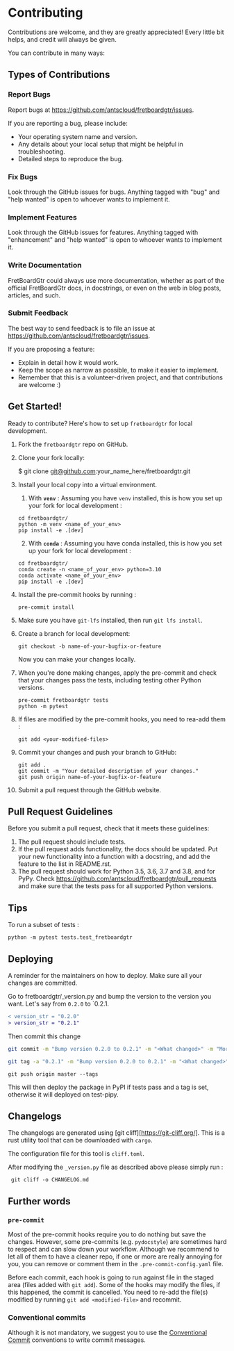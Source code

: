 # Contributing

Contributions are welcome, and they are greatly appreciated! Every little bit
helps, and credit will always be given.

You can contribute in many ways:

## Types of Contributions


### Report Bugs

Report bugs at https://github.com/antscloud/fretboardgtr/issues.

If you are reporting a bug, please include:

* Your operating system name and version.
* Any details about your local setup that might be helpful in troubleshooting.
* Detailed steps to reproduce the bug.

### Fix Bugs

Look through the GitHub issues for bugs. Anything tagged with "bug" and "help
wanted" is open to whoever wants to implement it.

### Implement Features

Look through the GitHub issues for features. Anything tagged with "enhancement"
and "help wanted" is open to whoever wants to implement it.

### Write Documentation

FretBoardGtr could always use more documentation, whether as part of the
official FretBoardGtr docs, in docstrings, or even on the web in blog posts,
articles, and such.

### Submit Feedback

The best way to send feedback is to file an issue at https://github.com/antscloud/fretboardgtr/issues.

If you are proposing a feature:

* Explain in detail how it would work.
* Keep the scope as narrow as possible, to make it easier to implement.
* Remember that this is a volunteer-driven project, and that contributions
  are welcome :)

## Get Started!

Ready to contribute? Here's how to set up `fretboardgtr` for local development.

1. Fork the `fretboardgtr` repo on GitHub.
2. Clone your fork locally:

    $ git clone git@github.com:your_name_here/fretboardgtr.git

3. Install your local copy into a virtual environment.
   1. With **`venv`** : Assuming you have `venv` installed, this is how you set up your fork for local development :

    ```
    cd fretboardgtr/
    python -m venv <name_of_your_env>
    pip install -e .[dev]
    ```

    2. With **`conda`** : Assuming you have conda installed, this is how you set up your fork for local development :

    ```
    cd fretboardgtr/
    conda create -n <name_of_your_env> python=3.10
    conda activate <name_of_your_env>
    pip install -e .[dev]
    ```

4. Install the pre-commit hooks by running :
    ```
    pre-commit install
    ```

5. Make sure you have `git-lfs` installed, then run `git lfs install`.

6. Create a branch for local development:

    ```
    git checkout -b name-of-your-bugfix-or-feature
    ```

   Now you can make your changes locally.

7. When you're done making changes, apply the pre-commit and check that your changes pass the
   tests, including testing other Python versions.

    ```
    pre-commit fretboardgtr tests
    python -m pytest
    ```

8. If files are modified by the pre-commit hooks, you need to rea-add them :
    ```
    git add <your-modified-files>
    ```

9. Commit your changes and push your branch to GitHub:

    ```
    git add .
    git commit -m "Your detailed description of your changes."
    git push origin name-of-your-bugfix-or-feature
    ```

10.  Submit a pull request through the GitHub website.

## Pull Request Guidelines

Before you submit a pull request, check that it meets these guidelines:

1. The pull request should include tests.
2. If the pull request adds functionality, the docs should be updated. Put
   your new functionality into a function with a docstring, and add the
   feature to the list in README.rst.
3. The pull request should work for Python 3.5, 3.6, 3.7 and 3.8, and for PyPy. Check
   https://github.com/antscloud/fretboardgtr/pull_requests
   and make sure that the tests pass for all supported Python versions.

## Tips

To run a subset of tests :
```
python -m pytest tests.test_fretboardgtr
```
## Deploying

A reminder for the maintainers on how to deploy.
Make sure all your changes are committed.

Go to fretboardgtr/_version.py and bump the version to the version you want.
Let's say from `0.2.0` to `0.2.1.


```diff
< version_str = "0.2.0"
> version_str = "0.2.1"

```

Then commit this change

```sh
git commit -m "Bump version 0.2.0 to 0.2.1" -m "<What changed>" -m "More descriptive message"
```

```sh
git tag -a "0.2.1" -m "Bump version 0.2.0 to 0.2.1" -m "<What changed>" -m "More descriptive message"
```

```
git push origin master --tags
```

This will then deploy the package in PyPI if tests pass and a tag is set, otherwise it will deployed on test-pipy.

## Changelogs
The changelogs are generated using [git cliff][https://git-cliff.org/]. This is a rust utility tool that can be downloaded with `cargo`.

The configuration file for this tool is `cliff.toml`.

After modifying the `_version.py` file as described above please simply run :
```
 git cliff -o CHANGELOG.md
```

## Further words

### `pre-commit`

Most of the pre-commit hooks require you to do nothing but save the changes. However, some pre-commits (e.g. `pydocstyle`) are sometimes hard to respect and can slow down your workflow. Although we recommend to let all of them to have a cleaner repo, if one or more are really annoying for you, you can remove or comment them in the `.pre-commit-config.yaml` file.

Before each commit, each hook is going to run against file in the staged area (files added with `git add`). Some of the hooks may modify the files, if this happened, the commit is cancelled. You need to re-add the file(s) modified by running `git add <modified-file>` and recommit.

### Conventional commits

Although it is not mandatory, we suggest you to use the [Conventional Commit](https://www.conventionalcommits.org/en/v1.0.0/) conventions to write commit messages.
